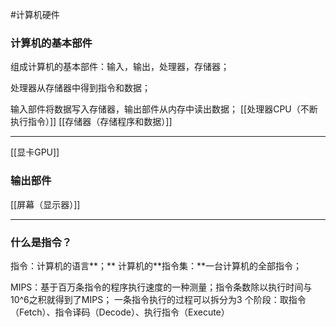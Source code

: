 #计算机硬件

### 计算机的基本部件

组成计算机的基本部件：输入，输出，处理器，存储器；

处理器从存储器中得到指令和数据；

输入部件将数据写入存储器，输出部件从内存中读出数据；
[[处理器CPU（不断执行指令）]]
[[存储器（存储程序和数据）]]
***
[[显卡GPU]]

### 输出部件

[[屏幕（显示器）]]

---

### 什么是**指令？**
指令：计算机的语言**；**
计算机的**指令集：**一台计算机的全部指令；

MIPS：基于百万条指令的程序执行速度的一种测量；指令条数除以执行时间与10^6之积就得到了MIPS；
一条指令执行的过程可以拆分为3 个阶段：取指令（Fetch）、指令译码（Decode）、执行指令（Execute）